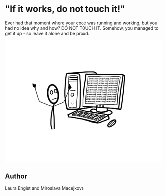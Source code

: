<!-- BEGIN TITLE -->
# "If it works, do not touch it!"
<!-- END TITLE -->

<!-- BEGIN BODY -->
Ever had that moment where your code was running and working, but you had no idea why and how? DO NOT TOUCH IT. Somehow, you managed to get it up - so leave it alone and be proud.
<!-- END BODY -->


<img src="../article-drafts-20240926/figures/image-1-1-do-not-touch.png">


## Author
<!-- BEGIN AUTHOR -->
Laura Engist and Miroslava Macejkova
<!-- END AUTHOR -->

